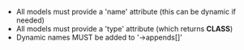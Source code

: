 - All models must provide a 'name' attribute (this can be dynamic if needed)
- All models must provide a 'type' attribute (which returns __CLASS__)
- Dynamic names MUST be added to '->appends[]'
